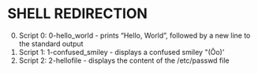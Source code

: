 # SHELL REDIRECTION

0. Script 0: 0-hello_world - prints “Hello, World”, followed by a new line to the standard output
1. Script 1: 1-confused_smiley - displays a confused smiley "(Ôo)'
2. Script 2: 2-hellofile - displays the content of the /etc/passwd file
